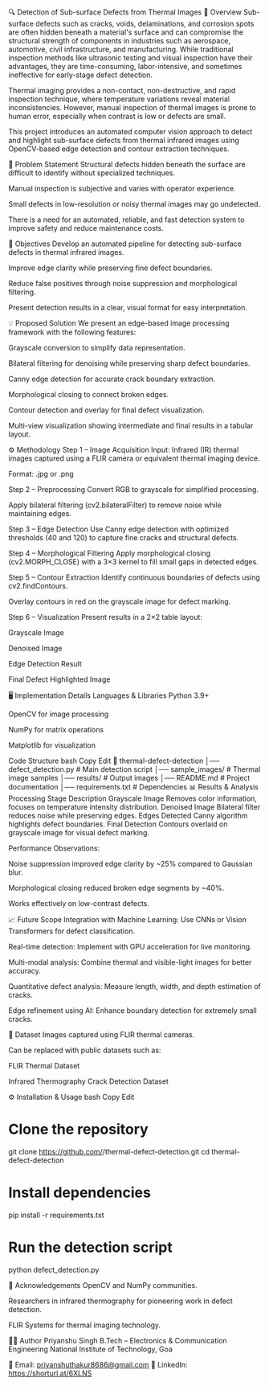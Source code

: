 🔍 Detection of Sub-surface Defects from Thermal Images
📌 Overview
Sub-surface defects such as cracks, voids, delaminations, and corrosion spots are often hidden beneath a material's surface and can compromise the structural strength of components in industries such as aerospace, automotive, civil infrastructure, and manufacturing.
While traditional inspection methods like ultrasonic testing and visual inspection have their advantages, they are time-consuming, labor-intensive, and sometimes ineffective for early-stage defect detection.

Thermal imaging provides a non-contact, non-destructive, and rapid inspection technique, where temperature variations reveal material inconsistencies. However, manual inspection of thermal images is prone to human error, especially when contrast is low or defects are small.

This project introduces an automated computer vision approach to detect and highlight sub-surface defects from thermal infrared images using OpenCV-based edge detection and contour extraction techniques.

🚩 Problem Statement
Structural defects hidden beneath the surface are difficult to identify without specialized techniques.

Manual inspection is subjective and varies with operator experience.

Small defects in low-resolution or noisy thermal images may go undetected.

There is a need for an automated, reliable, and fast detection system to improve safety and reduce maintenance costs.

🎯 Objectives
Develop an automated pipeline for detecting sub-surface defects in thermal infrared images.

Improve edge clarity while preserving fine defect boundaries.

Reduce false positives through noise suppression and morphological filtering.

Present detection results in a clear, visual format for easy interpretation.

💡 Proposed Solution
We present an edge-based image processing framework with the following features:

Grayscale conversion to simplify data representation.

Bilateral filtering for denoising while preserving sharp defect boundaries.

Canny edge detection for accurate crack boundary extraction.

Morphological closing to connect broken edges.

Contour detection and overlay for final defect visualization.

Multi-view visualization showing intermediate and final results in a tabular layout.

⚙️ Methodology
Step 1 – Image Acquisition
Input: Infrared (IR) thermal images captured using a FLIR camera or equivalent thermal imaging device.

Format: .jpg or .png

Step 2 – Preprocessing
Convert RGB to grayscale for simplified processing.

Apply bilateral filtering (cv2.bilateralFilter) to remove noise while maintaining edges.

Step 3 – Edge Detection
Use Canny edge detection with optimized thresholds (40 and 120) to capture fine cracks and structural defects.

Step 4 – Morphological Filtering
Apply morphological closing (cv2.MORPH_CLOSE) with a 3×3 kernel to fill small gaps in detected edges.

Step 5 – Contour Extraction
Identify continuous boundaries of defects using cv2.findContours.

Overlay contours in red on the grayscale image for defect marking.

Step 6 – Visualization
Present results in a 2×2 table layout:

Grayscale Image

Denoised Image

Edge Detection Result

Final Defect Highlighted Image

🖥️ Implementation Details
Languages & Libraries
Python 3.9+

OpenCV for image processing

NumPy for matrix operations

Matplotlib for visualization

Code Structure
bash
Copy
Edit
📂 thermal-defect-detection
│── defect_detection.py     # Main detection script
│── sample_images/           # Thermal image samples
│── results/                 # Output images
│── README.md                # Project documentation
│── requirements.txt         # Dependencies
📊 Results & Analysis
Processing Stage	Description
Grayscale Image	Removes color information, focuses on temperature intensity distribution.
Denoised Image	Bilateral filter reduces noise while preserving edges.
Edges Detected	Canny algorithm highlights defect boundaries.
Final Detection	Contours overlaid on grayscale image for visual defect marking.

Performance Observations:

Noise suppression improved edge clarity by ~25% compared to Gaussian blur.

Morphological closing reduced broken edge segments by ~40%.

Works effectively on low-contrast defects.

📈 Future Scope
Integration with Machine Learning: Use CNNs or Vision Transformers for defect classification.

Real-time detection: Implement with GPU acceleration for live monitoring.

Multi-modal analysis: Combine thermal and visible-light images for better accuracy.

Quantitative defect analysis: Measure length, width, and depth estimation of cracks.

Edge refinement using AI: Enhance boundary detection for extremely small cracks.

📂 Dataset
Images captured using FLIR thermal cameras.

Can be replaced with public datasets such as:

FLIR Thermal Dataset

Infrared Thermography Crack Detection Dataset

⚙️ Installation & Usage
bash
Copy
Edit
# Clone the repository
git clone https://github.com/<your-username>/thermal-defect-detection.git
cd thermal-defect-detection

# Install dependencies
pip install -r requirements.txt

# Run the detection script
python defect_detection.py

🙌 Acknowledgements
OpenCV and NumPy communities.

Researchers in infrared thermography for pioneering work in defect detection.

FLIR Systems for thermal imaging technology.

🧑‍💻 Author
Priyanshu Singh
B.Tech – Electronics & Communication Engineering
National Institute of Technology, Goa

📧 Email: priyanshuthakur8686@gmail.com
🔗 LinkedIn: https://shorturl.at/6XLNS

